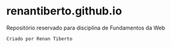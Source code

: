 # renantiberto.github.io
Repositório reservado para disciplina de Fundamentos da Web

```
Criado por Renan Tiberto
```
